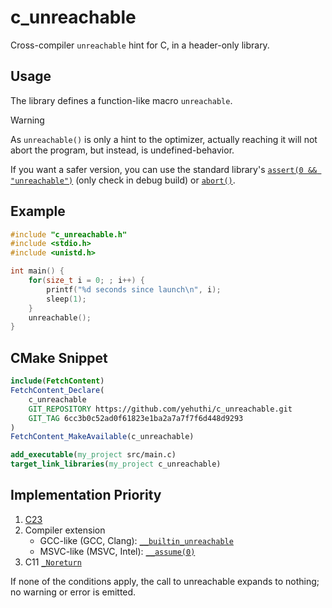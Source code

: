 # c_unreachable

Cross-compiler `unreachable` hint for C, in a header-only library.

## Usage

The library defines a function-like macro `unreachable`.

> [!WARNING]
> As `unreachable()` is only a hint to the optimizer, actually reaching it will not abort
> the program, but instead, is undefined-behavior.
>
> If you want a safer version, you can use the standard library's [`assert(0 && "unreachable")`](https://en.cppreference.com/w/cpp/error/assert) (only check in debug build) or [`abort()`](https://en.cppreference.com/w/c/program/abort).

## Example

```c
#include "c_unreachable.h"
#include <stdio.h>
#include <unistd.h>

int main() {
    for(size_t i = 0; ; i++) {
        printf("%d seconds since launch\n", i);
        sleep(1);
    }
    unreachable();
}
```

## CMake Snippet

```cmake
include(FetchContent)
FetchContent_Declare(
    c_unreachable
    GIT_REPOSITORY https://github.com/yehuthi/c_unreachable.git
    GIT_TAG 6cc3b0c52ad0f61823e1ba2a7a7f7f6d448d9293
)
FetchContent_MakeAvailable(c_unreachable)

add_executable(my_project src/main.c)
target_link_libraries(my_project c_unreachable)
```

## Implementation Priority

1. [C23](https://en.cppreference.com/w/c/program/unreachable)
2. Compiler extension
    - GCC-like (GCC, Clang): [`__builtin_unreachable`](https://gcc.gnu.org/onlinedocs/gcc/Other-Builtins.html#index-_005f_005fbuiltin_005funreachable)
    - MSVC-like (MSVC, Intel): [`__assume(0)`](https://learn.microsoft.com/en-us/cpp/intrinsics/assume)
3. C11 [`_Noreturn`](https://en.cppreference.com/w/c/language/_Noreturn)

If none of the conditions apply, the call to unreachable expands to nothing; no warning or error is emitted.
